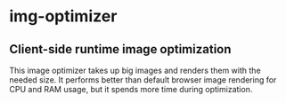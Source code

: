 # img-optimizer

## Client-side runtime image optimization

This image optimizer takes up big images and renders them with the needed size. It performs better than default browser image rendering for CPU and RAM usage, but it spends more time during optimization.

